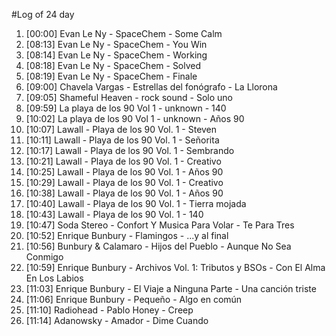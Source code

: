 #Log of 24 day

1. [00:00] Evan Le Ny - SpaceChem - Some Calm
1. [08:13] Evan Le Ny - SpaceChem - You Win
1. [08:14] Evan Le Ny - SpaceChem - Working
1. [08:18] Evan Le Ny - SpaceChem - Solved
1. [08:19] Evan Le Ny - SpaceChem - Finale
1. [09:00] Chavela Vargas - Estrellas del fonógrafo - La Llorona
1. [09:05] Shameful Heaven - rock sound - Solo uno
1. [09:59] La playa de los 90 Vol 1 - unknown - 140
1. [10:02] La playa de los 90 Vol 1 - unknown - Años 90
1. [10:07] Lawall - Playa de los 90 Vol. 1 - Steven
1. [10:11] Lawall - Playa de los 90 Vol. 1 - Señorita
1. [10:17] Lawall - Playa de los 90 Vol. 1 - Sembrando
1. [10:21] Lawall - Playa de los 90 Vol. 1 - Creativo
1. [10:25] Lawall - Playa de los 90 Vol. 1 - Años 90
1. [10:29] Lawall - Playa de los 90 Vol. 1 - Creativo
1. [10:38] Lawall - Playa de los 90 Vol. 1 - Años 90
1. [10:40] Lawall - Playa de los 90 Vol. 1 - Tierra mojada
1. [10:43] Lawall - Playa de los 90 Vol. 1 - 140
1. [10:47] Soda Stereo - Confort Y Musica Para Volar - Te Para Tres
1. [10:52] Enrique Bunbury - Flamingos - ...y al final
1. [10:56] Bunbury & Calamaro - Hijos del Pueblo - Aunque No Sea Conmigo
1. [10:59] Enrique Bunbury - Archivos Vol. 1: Tributos y BSOs - Con El Alma En Los Labios
1. [11:03] Enrique Bunbury - El Viaje a Ninguna Parte - Una canción triste
1. [11:06] Enrique Bunbury - Pequeño - Algo en común
1. [11:10] Radiohead - Pablo Honey - Creep
1. [11:14] Adanowsky - Amador - Dime Cuando
